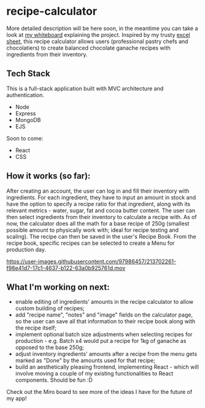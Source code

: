 # recipe-calculator
More detailed description will be here soon, in the meantime you can take a look at [my whiteboard](https://miro.com/app/board/uXjVP7ESojk=/?share_link_id=70780059162) explaining the project.
Inspired by my trusty [excel sheet](https://docs.google.com/spreadsheets/d/1Ry8QNG-YIC2sWV-MULdL3IX2G5YZTfctBNR8MQJmBZw/edit#gid=1311874974), this recipe calculator allows users (professional pastry chefs and chocolatiers) to create balanced chocolate ganache recipes with ingredients from their inventory. 

## Tech Stack

This is a full-stack application built with MVC architecture and authentication.
* Node 
* Express 
* MongoDB 
* EJS

Soon to come:
* React
* CSS

## How it works (so far):
After creating an account, the user can log in and fill their inventory with ingredients. For each ingredient, they have to input an amount in stock and have the option to specify a recipe ratio for that ingredient, along with its relevant metrics - water, sugar, fat and cocoa butter content.
The user can then select ingredients from their inventory to calculate a recipe with. As of now, the calculator does all the math for a base recipe of 250g (smallest possible amount to physically work with; ideal for recipe testing and scaling). The recipe can then be saved in the user's Recipe Book.
From the recipe book, specific recipes can be selected to create a Menu for production day.


https://user-images.githubusercontent.com/97986457/213702261-f98e41d7-17c1-4637-b122-63a0b925761d.mov

## What I'm working on next:
- enable editing of ingredients' amounts in the recipe calculator to allow custom building of recipes;
- add "recipe name", "notes" and "image" fields on the calculator page, so the user can save all that information to their recipe book along with the recipe itself;
- implement optional batch size adjustments when selecting recipes for production - e.g. Batch x4 would put a recipe for 1kg of ganache as opposed to the base 250g;
- adjust inventory ingredients' amounts after a recipe from the menu gets marked as "Done" by the amounts used for that recipe;
- build an aesthetically pleasing frontend, implementing React - which will involve moving a couple of my existing functionalities to React components. Should be fun :D

Check out the Miro board to see more of the ideas I have for the future of my app!
